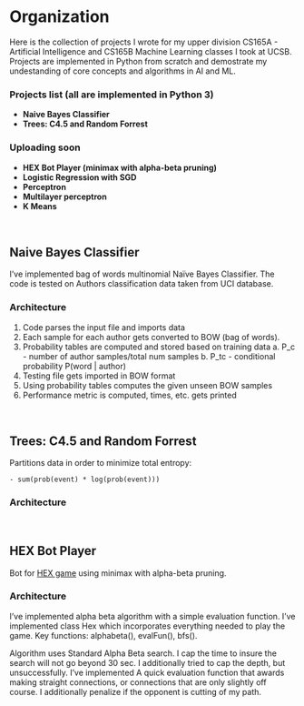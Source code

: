 # Organization
Here is the collection of projects I wrote for my upper division CS165A - Artificial Intelligence and CS165B Machine Learning classes I took at UCSB. Projects are implemented in Python from scratch and demostrate my undestanding of core concepts and algorithms in AI and ML.

### Projects list (all are implemented in Python 3)
- **Naive Bayes Classifier**
- **Trees: C4.5 and Random Forrest**

### Uploading soon
- **HEX Bot Player (minimax with alpha-beta pruning)**
- **Logistic Regression with SGD**
- **Perceptron**
- **Multilayer perceptron**
- **K Means**

&nbsp;
&nbsp;
&nbsp;
&nbsp;
&nbsp;

## Naive Bayes Classifier

I’ve implemented bag of words multinomial Naïve Bayes Classifier. The code is tested on Authors classification data taken from UCI database.

### Architecture
1. Code parses the input file and imports data
2. Each sample for each author gets converted to BOW (bag of words).
3. Probability tables are computed and stored based on training data
a. P_c - number of author samples/total num samples
b. P_tc - conditional probability P(word | author)
4. Testing file gets imported in BOW format
5. Using probability tables computes the given unseen BOW samples
6. Performance metric is computed, times, etc. gets printed


&nbsp;
&nbsp;
&nbsp;
&nbsp;
&nbsp;

## Trees: C4.5 and Random Forrest
Partitions data in order to minimize total entropy:

    - sum(prob(event) * log(prob(event)))

### Architecture


&nbsp;
&nbsp;
&nbsp;
&nbsp;
&nbsp;

## HEX Bot Player
Bot for [HEX game](https://en.wikipedia.org/wiki/Hex_(board_game)) using minimax with alpha-beta pruning.

### Architecture
I’ve implemented alpha beta algorithm with a simple evaluation function. I’ve implemented class Hex which incorporates everything
needed to play the game. Key functions: alphabeta(), evalFun(), bfs().

Algorithm uses Standard Alpha Beta search. I cap the time to insure the search will not go beyond 30
sec. I additionally tried to cap the depth, but unsuccessfully. I’ve implemented
A quick evaluation function that awards making straight connections, or connections that are
only slightly off course. I additionally penalize if the opponent is cutting of my path.



